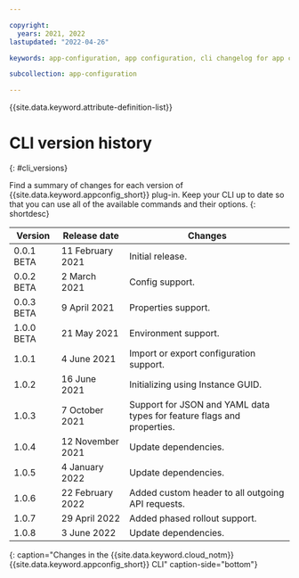```yaml
---

copyright:
  years: 2021, 2022
lastupdated: "2022-04-26"

keywords: app-configuration, app configuration, cli changelog for app configuration, cli version for app configuration, changelog for cli in app configuration, cli history for app configuration

subcollection: app-configuration

---
```


{{site.data.keyword.attribute-definition-list}}

# CLI version history
{: #cli_versions}

Find a summary of changes for each version of {{site.data.keyword.appconfig_short}} plug-in. Keep your CLI up to date so that you can use all of the available commands and their options.
{: shortdesc}

| Version    | Release date     | Changes                                                                |
| ---------- | ---------------- | ---------------------------------------------------------------------- |
| 0.0.1 BETA | 11 February 2021 | Initial release.                                                       |
| 0.0.2 BETA | 2 March 2021     | Config support.                                                        |
| 0.0.3 BETA | 9 April 2021     | Properties support.                                                    |
| 1.0.0 BETA | 21 May 2021      | Environment support.                                                   |
| 1.0.1      | 4 June 2021      | Import or export configuration support.                                |
| 1.0.2      | 16 June 2021     | Initializing using Instance GUID.                                      |
| 1.0.3      | 7 October 2021   | Support for JSON and YAML data types for feature flags and properties. |
| 1.0.4      | 12 November 2021 | Update dependencies.                                                   |
| 1.0.5      | 4 January 2022   | Update dependencies.                                                   |
| 1.0.6      | 22 February 2022 | Added custom header to all outgoing API requests.                      |
| 1.0.7      | 29 April 2022    | Added phased rollout support.                                          |
| 1.0.8      | 3 June 2022      | Update dependencies.                                                   |
{: caption="Changes in the {{site.data.keyword.cloud_notm}} {{site.data.keyword.appconfig_short}} CLI" caption-side="bottom"}
